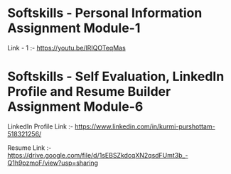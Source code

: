 # Softskills - Personal Information Assignment Module-1
Link - 1 :- https://youtu.be/lRIQOTeqMas

# Softskills -  Self Evaluation, LinkedIn Profile and Resume Builder Assignment Module-6
LinkedIn Profile Link :- https://www.linkedin.com/in/kurmi-purshottam-518321256/

Resume Link :- https://drive.google.com/file/d/1sEBSZkdcqXN2qsdFUmt3b_-Q1h9pzmoF/view?usp=sharing
